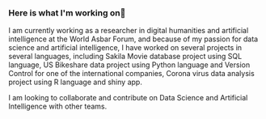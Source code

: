 ### Here is what I'm working on👋


I am currently working as a researcher in digital humanities and artificial intelligence at the World Asbar Forum, 
and because of my passion for data science and artificial intelligence, I have worked on several projects in several languages, 
including Sakila Movie database project using SQL language, US Bikeshare data project using Python language and Version Control for one of the international companies, 
Corona virus data analysis project using R language and shiny app.

I am looking to collaborate and contribute on Data Science and Artificial Intelligence with other teams.
